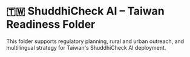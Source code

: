 # 🇹🇼 ShuddhiCheck AI – Taiwan Readiness Folder

This folder supports regulatory planning, rural and urban outreach, and multilingual strategy for Taiwan's ShuddhiCheck AI deployment.
